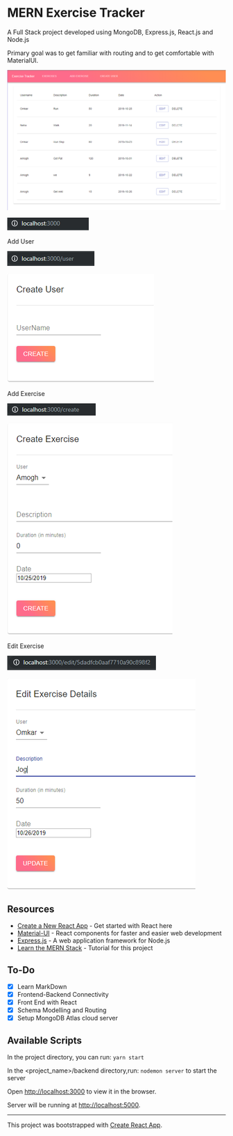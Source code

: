 # MERN Exercise Tracker

A Full Stack project developed using MongoDB, Express.js, React.js and Node.js

Primary goal was to get familiar with routing and to get comfortable with MaterialUI.

![Pic1](https://github.com/blablabluomie/MERN_Exercise_Tracker/blob/master/media/Pic1.PNG)

![URL1](https://github.com/blablabluomie/MERN_Exercise_Tracker/blob/master/media/URL1.PNG)

Add User

![URL2](https://github.com/blablabluomie/MERN_Exercise_Tracker/blob/master/media/URL3.PNG)

![Pic2](https://github.com/blablabluomie/MERN_Exercise_Tracker/blob/master/media/Pic3.PNG)

Add Exercise

![URL3](https://github.com/blablabluomie/MERN_Exercise_Tracker/blob/master/media/URL2.PNG)

![Pic3](https://github.com/blablabluomie/MERN_Exercise_Tracker/blob/master/media/Pic2.PNG)

Edit Exercise

![URL4](https://github.com/blablabluomie/MERN_Exercise_Tracker/blob/master/media/URL4.PNG)

![Pic4](https://github.com/blablabluomie/MERN_Exercise_Tracker/blob/master/media/Pic4.PNG)

## Resources

- [Create a New React App](https://reactjs.org/docs/create-a-new-react-app.html) - Get started with React here
- [Material-UI](https://material-ui.com/) - React components for faster and easier web development
- [Express.js](https://expressjs.com/) - A web application framework for Node.js
- [Learn the MERN Stack](https://www.youtube.com/watch?v=7CqJlxBYj-M) - Tutorial for this project

## To-Do

- [x] Learn MarkDown
- [x] Frontend-Backend Connectivity
- [x] Front End with React
- [x] Schema Modelling and Routing
- [x] Setup MongoDB Atlas cloud server

## Available Scripts

In the project directory, you can run: `yarn start`

In the <project_name>/backend directory,run: `nodemon server` to start the server

Open [http://localhost:3000](http://localhost:3000) to view it in the browser.

Server will be running at [http://localhost:5000](http://localhost:5000).

---

This project was bootstrapped with [Create React App](https://github.com/facebook/create-react-app).
